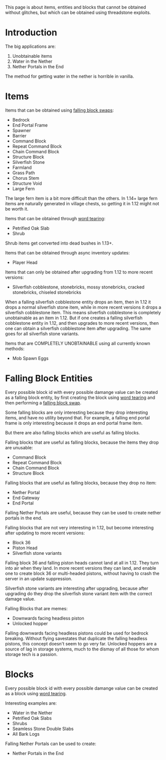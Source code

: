 This page is about items, entities and blocks that cannot be obtained without glitches, but which can be obtained using threadstone exploits.

# Introduction

The big applications are:
1. Unobtainable items
2. Water in the Nether
3. Nether Portals in the End

The method for getting water in the nether is horrible in vanilla.


# Items

Items that can be obtained using [falling block swaps](falling-block/falling-block-swaps.md):
- Bedrock
- End Portal Frame
- Spawner
- Barrier
- Command Block
- Repeat Command Block
- Chain Command Block
- Structure Block
- Silverfish Stone
- Farmland
- Grass Path
- Chorus Stem
- Structure Void
- Large Fern

The large fern item is a bit more difficult than the others. In 1.14+ large fern items are naturally generated in village chests, so getting it in 1.12 might not be worth it.

Items that can be obtained through [word tearing](word-tearing.md):
- Petrified Oak Slab
- Shrub

Shrub items get converted into dead bushes in 1.13+.

Items that can be obtained through async inventory updates:
- Player Head

Items that can only be obtained after upgrading from 1.12 to more recent versions:
- Silverfish cobblestone, stonebricks, mossy stonebricks, cracked stonebricks, chiseled stonebricks

When a falling silverfish cobblestone entity drops an item, then in 1.12 it drops a normal silverfish stone item,
while in more recent versions it drops a silverfish cobblestone item.
This means silverfish cobblestone is completely unobtainable as an item in 1.12.
But if one creates a falling silverfish cobblestone entity in 1.12, and then upgrades to more recent versions,
then one can obtain a silverfish cobblestone item after upgrading.
The same goes for all silverfish stone variants.

Items that are COMPLETELY UNOBTAINABLE using all currently known methods:
- Mob Spawn Eggs

# Falling Block Entities
Every possible block id with every possible damange value can be created as a falling block entity, by first creating the block using [word tearing](word-tearing.md) and then performing a [falling block swap](falling-block/falling-block-swaps.md).

Some falling blocks are only interesting because they drop interesting items, and have no utility beyond that. For example, a falling end portal frame is only interesting because it drops an end portal frame item.

But there are also falling blocks which are useful as falling blocks.

Falling blocks that are useful as falling blocks, because the items they drop are unusable:
- Command Block
- Repeat Command Block
- Chain Command Block
- Structure Block

Falling blocks that are useful as falling blocks, because they drop no item:
- Nether Portal
- End Gateway
- End Portal

Falling Nether Portals are useful, because they can be used to create nether portals in the end.

Falling blocks that are not very interesting in 1.12, but become interesting after updating to more recent versions:
- Block 36
- Piston Head
- Silverfish stone variants

Falling block 36 and falling piston heads cannot land at all in 1.12. They turn into air when they land.
In more recent versions they can land, and enable one to create block 36 or multi-headed pistons, without having to crash the server in an update suppression.

Silverfish stone variants are interesting after upgrading, because after upgrading do they drop the silverfish stone variant item with the correct damage value.

Falling Blocks that are memes:
- Downwards facing headless piston
- Unlocked hopper

Falling downwards facing headless pistons could be used for bedrock breaking. Without flying savestates that duplicate the falling headless pistons, this concept doesn't seem to go very far.
Unlocked hoppers are a source of lag in storage systems, much to the dismay of all those for whom storage tech is a passion.

# Blocks
Every possible block id with every possible damange value can be created as a block using [word tearing](word-tearing.md).

Interesting examples are:
- Water in the Nether
- Petrified Oak Slabs
- Shrubs
- Seamless Stone Double Slabs
- All Bark Logs

Falling Nether Portals can be used to create:
- Nether Portals in the End


